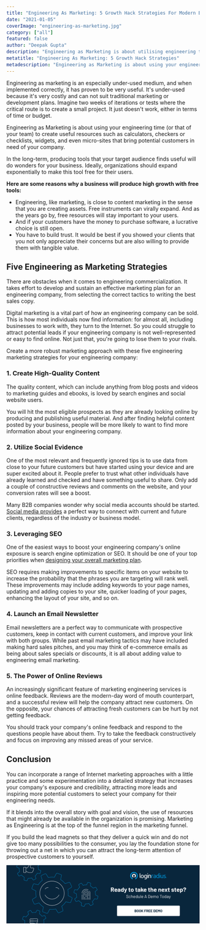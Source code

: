 ```yaml
---
title: "Engineering As Marketing: 5 Growth Hack Strategies For Modern Businesses"
date: "2021-01-05"
coverImage: "engineering-as-marketing.jpg"
category: ["all"]
featured: false 
author: "Deepak Gupta"
description: "Engineering as Marketing is about utilising engineering time to build helpful tools such as calculators, checkers or checklists, widgets, and even micro-sites that introduce your business to potential customers."
metatitle: "Engineering As Marketing: 5 Growth Hack Strategies"
metadescription: "Engineering as Marketing is about using your engineering time to generate useful resources that bring potential clients in need of your business, such as calculators, widgets, etc."
---
```


Engineering as marketing is an especially under-used medium, and when implemented correctly, it has proven to be very useful. It's under-used because it's very costly and can not suit traditional marketing or development plans. Imagine two weeks of iterations or tests where the critical route is to create a small project. It just doesn't work, either in terms of time or budget.

Engineering as Marketing is about using your engineering time (or that of your team) to create useful resources such as calculators, checkers or checklists, widgets, and even micro-sites that bring potential customers in need of your company.

In the long-term, producing tools that your target audience finds useful will do wonders for your business. Ideally, organizations should expand exponentially to make this tool free for their users.

**Here are some reasons why a business will produce high growth with free tools:**


*   Engineering, like marketing, is close to content marketing in the sense that you are creating assets. Free instruments can virally expand. And as the years go by, free resources will stay important to your users.
*   And if your customers have the money to purchase software, a lucrative choice is still open. 
*   You have to build trust. It would be best if you showed your clients that you not only appreciate their concerns but are also willing to provide them with tangible value.


## Five Engineering as Marketing Strategies 

There are obstacles when it comes to engineering commercialization. It takes effort to develop and sustain an effective marketing plan for an engineering company, from selecting the correct tactics to writing the best sales copy.

Digital marketing is a vital part of how an engineering company can be sold. This is how most individuals now find information: for almost all, including businesses to work with, they turn to the Internet. So you could struggle to attract potential leads if your engineering company is not well-represented or easy to find online. Not just that, you're going to lose them to your rivals.

Create a more robust marketing approach with these five engineering marketing strategies for your engineering company:


### 1. Create High-Quality Content

The quality content, which can include anything from blog posts and videos to marketing guides and ebooks, is loved by search engines and social website users.

You will hit the most eligible prospects as they are already looking online by producing and publishing useful material. And after finding helpful content posted by your business, people will be more likely to want to find more information about your engineering company.


### 2. Utilize Social Evidence

One of the most relevant and frequently ignored tips is to use data from close to your future customers but have started using your device and are super excited about it. People prefer to trust what other individuals have already learned and checked and have something useful to share. Only add a couple of constructive reviews and comments on the website, and your conversion rates will see a boost.

Many B2B companies wonder why social media accounts should be started. [Social media provides](https://www.loginradius.com/blog/start-with-identity/2018/11/reconsidering-social-login-security-privacy-angle/) a perfect way to connect with current and future clients, regardless of the industry or business model.


### 3. Leveraging SEO

One of the easiest ways to boost your engineering company's online exposure is search engine optimization or SEO. It should be one of your top priorities when [designing your overall marketing plan](https://www.visme.co/marketing-plan/).

SEO requires making improvements to specific items on your website to increase the probability that the phrases you are targeting will rank well. These improvements may include adding keywords to your page names, updating and adding copies to your site, quicker loading of your pages, enhancing the layout of your site, and so on.


### 4. Launch an Email Newsletter

Email newsletters are a perfect way to communicate with prospective customers, keep in contact with current customers, and improve your link with both groups. While past email marketing tactics may have included making hard sales pitches, and you may think of e-commerce emails as being about sales specials or discounts, it is all about adding value to engineering email marketing.


### 5. The Power of Online Reviews

An increasingly significant feature of marketing engineering services is online feedback. Reviews are the modern-day word of mouth counterpart, and a successful review will help the company attract new customers. On the opposite, your chances of attracting fresh customers can be hurt by not getting feedback.

You should track your company's online feedback and respond to the questions people have about them. Try to take the feedback constructively and focus on improving any missed areas of your service.

## Conclusion

You can incorporate a range of Internet marketing approaches with a little practice and some experimentation into a detailed strategy that increases your company's exposure and credibility, attracting more leads and inspiring more potential customers to select your company for their engineering needs.

If it blends into the overall story with goal and vision, the use of resources that might already be available in the organization is promising. Marketing as Engineering is at the top of the funnel region in the marketing funnel.

If you build the lead magnets so that they deliver a quick win and do not give too many possibilities to the consumer, you lay the foundation stone for throwing out a net in which you can attract the long-term attention of prospective customers to yourself.

[![book-a-demo-loginradius](../../assets/book-a-demo-loginradius.png)](https://www.loginradius.com/book-a-demo/)
